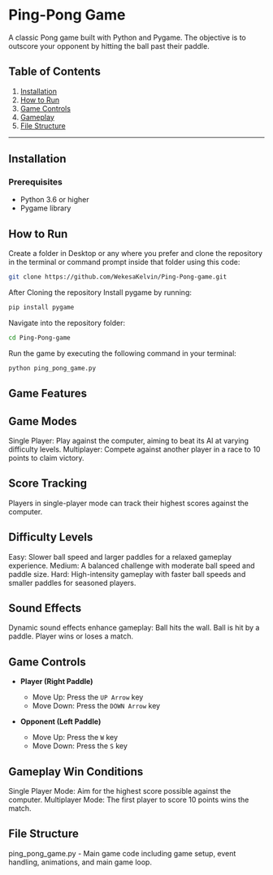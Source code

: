 # Ping-Pong Game

A classic Pong game built with Python and Pygame. The objective is to outscore your opponent by hitting the ball past their paddle.

## Table of Contents
1. [Installation](#installation)
2. [How to Run](#how-to-run)
3. [Game Controls](#game-controls)
4. [Gameplay](#gameplay)
5. [File Structure](#file-structure)

---

## Installation

### Prerequisites
- Python 3.6 or higher
- Pygame library

## How to Run
Create a folder in Desktop or any where you prefer and clone the repository in the terminal or command prompt inside that folder using this code:

```bash
git clone https://github.com/WekesaKelvin/Ping-Pong-game.git
```
After Cloning the repository Install pygame by running:

```bash
pip install pygame
```
Navigate into the repository folder:

```bash
cd Ping-Pong-game
```
Run the game by executing the following command in your terminal:

```bash
python ping_pong_game.py
```
## Game Features
## Game Modes
Single Player: Play against the computer, aiming to beat its AI at varying difficulty levels.
Multiplayer: Compete against another player in a race to 10 points to claim victory.

## Score Tracking
Players in single-player mode can track their highest scores against the computer.

## Difficulty Levels
Easy: Slower ball speed and larger paddles for a relaxed gameplay experience.
Medium: A balanced challenge with moderate ball speed and paddle size.
Hard: High-intensity gameplay with faster ball speeds and smaller paddles for seasoned players.

## Sound Effects
Dynamic sound effects enhance gameplay:
Ball hits the wall.
Ball is hit by a paddle.
Player wins or loses a match.

## Game Controls
- **Player (Right Paddle)**  
  - Move Up: Press the `UP Arrow` key
  - Move Down: Press the `DOWN Arrow` key

- **Opponent (Left Paddle)**  
  - Move Up: Press the `W` key
  - Move Down: Press the `S` key

## Gameplay Win Conditions

Single Player Mode: Aim for the highest score possible against the computer.
Multiplayer Mode: The first player to score 10 points wins the match.

## File Structure
ping_pong_game.py - Main game code including game setup, event handling, animations, and main game loop.
